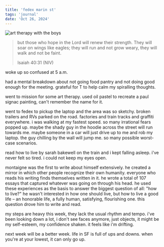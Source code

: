 ```yaml
---
title: 'fedex marin st'
tags: 'journal'
date: 'Oct 26, 2024'
---
```


![art therapy with the boys](/images/261024.jpeg)

> but those who hope in the Lord will renew their strength.
> They will soar on wings like eagles;
> they will run and not grow weary,
> they will walk and not be faint.
>
> Isaiah 40:31 (NIV)

woke up so confused at 5 a.m.

had a mental breakdown about not going food pantry and not doing good enough for the meeting. grateful for T to help calm my spiralling thoughts.

went to mission for some art therapy. used oil pastel to recreate a paul signac painting, can't remember the name for it.

went to fedex to pickup the laptop and the area was so sketchy. broken trailers and RVs parked on the road. factories and train tracks and graffiti everywhere. i was walking at my fastest speed. so many irrational fears popped up. maybe the shady guy in the hoodie across the street will run towards me. maybe someone in a car will just drive up to me and rob my laptop. the guy chilling by the wall will jump me. so many possible worst-case scenarios.

read how to live by sarah bakewell on the train and i kept falling asleep. i've never felt so tired. i could not keep my eyes open.

montaigne was the first to write about himself extensively. he created a mirror in which other people recognize their own humanity. everyone who reads his writing finds themselves written in it. he wrote a total of 107 essays that captured whatever was going on through his head. he used these experiences as the basis to answer the biggest question of all: "how to live?" he wasn't interested in how one should live, but how to live a good life – an honorable life, a fully human, satisfying, flourishing one. this question drove him to write and read.

my steps are heavy this week, they lack the usual rhythm and tempo. i've been looking down a lot, i don't see faces anymore, just objects, it might be my self-esteem, my confidence shaken. it feels like i'm drifting.

next week will be a better week. life in SF is full of ups and downs. when you're at your lowest, it can only go up.
